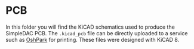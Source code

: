 # PCB

In this folder you will find the KiCAD schematics used to produce the SimpleDAC PCB.
The `.kicad_pcb` file can be directly uploaded to a service such as [OshPark](https://oshpark.com/) for printing.
These files were designed with KiCAD 8.